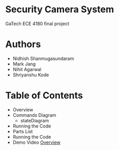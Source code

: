# Security Camera System
GaTech ECE 4180 final project

# Authors
- Nidhish Shanmugasundaram
- Mark Jang
- Nihit Agarwal
- Shriyanshu Kode

# Table of Contents
- Overview
- Commands Diagram
  - stateDiagram
- Running the Code
- Parts List
- Running the Code
- Demo Video
[Overview](https://github.com/markjang/ECE_finalP/readme.md "Authors")

